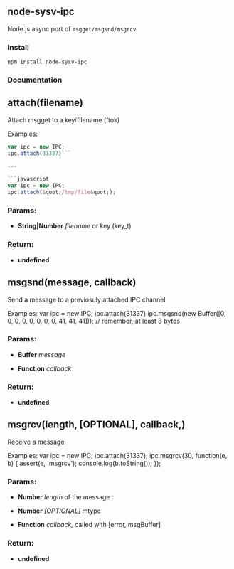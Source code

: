 ## node-sysv-ipc

Node.js async port of `msgget/msgsnd/msgrcv`

### Install

`npm install node-sysv-ipc`

### Documentation

## attach(filename)

Attach msgget to a key/filename (ftok)

Examples:
 ```javascript
 var ipc = new IPC;
 ipc.attach(31337)```

 ---

 ```javascript
 var ipc = new IPC;
 ipc.attach(&quot;/tmp/file&quot;);
 ```

### Params:

* **String|Number** *filename* or key (key_t)

### Return:

* **undefined**

## msgsnd(message, callback)

Send a message to a previosuly attached IPC channel

Examples:
 var ipc = new IPC;
 ipc.attach(31337)
 ipc.msgsnd(new Buffer([0, 0, 0, 0, 0, 0, 0, 0, 41, 41, 41])); // remember, at least 8 bytes

### Params: 

* **Buffer** *message* 

* **Function** *callback* 

### Return:

* **undefined** 

## msgrcv(length, [OPTIONAL], callback,)

Receive a message

Examples:
 var ipc = new IPC;
 ipc.attach(31337);
 ipc.msgrcv(30, function(e, b) {
   assert(e, 'msgrcv');
   console.log(b.toString());
 });

### Params: 

* **Number** *length* of the message

* **Number** *[OPTIONAL]* mtype

* **Function** *callback,* called with [error, msgBuffer]

### Return:

* **undefined** 

